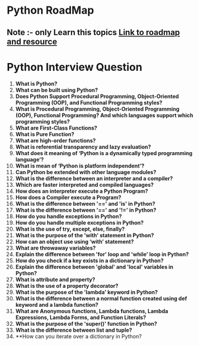 # Python RoadMap 

## Note :- only Learn this topics [Link to roadmap and resource](https://roadmap.sh/python)


# Python Interview Question 

1. **What is Python?**
2. **What can be built using Python?**
3. **Does Python Support Procedural Programming, Object-Oriented Programming (OOP), and Functional Programming styles?**
4. **What is Procedural Programming, Object-Oriented Programming (OOP), Functional Programming? And which languages support which programming styles?**
5. **What are First-Class Functions?**
6. **What is Pure Function?**
7. **What are high-order functions?**
8. **What is referential transparency and lazy evaluation?**
9. **What does it meaning of ‘Python is a dynamically typed programming language’?**
10. **What is mean of ‘Python is platform independent’?**
11. **Can Python be extended with other language modules?**
12. **What is the difference between an interpreter and a compiler?**
13. **Which are faster interpreted and compiled languages?**
14. **How does an interpreter execute a Python Program?**
15. **How does a Compiler execute a Program?**
16. **What is the difference between '==' and 'is' in Python?**
17. **What is the difference between '==' and '!=' in Python?**
18. **How do you handle exceptions in Python?**
19. **How do you handle multiple exceptions in Python?**
20. **What is the use of try, except, else, finally?**
21. **What is the purpose of the 'with' statement in Python?**
22. **How can an object use using ‘with’ statement?**
23. **What are throwaway variables?**
24. **Explain the difference between 'for' loop and 'while' loop in Python?**
25. **How do you check if a key exists in a dictionary in Python?**
26. **Explain the difference between 'global' and 'local' variables in Python?**
27. **What is attribute and property?**
28. **What is the use of a property decorator?**
29. **What is the purpose of the 'lambda' keyword in Python?**
30. **What is the difference between a normal function created using def keyword and a lambda function?**
31. **What are Anonymous functions, Lambda functions, Lambda Expressions, Lambda Forms, and Function Literals?**
32. **What is the purpose of the 'super()' function in Python?**
33. **What is the difference between list and tuple?**
34. **How can you iterate over a dictionary in Python?





